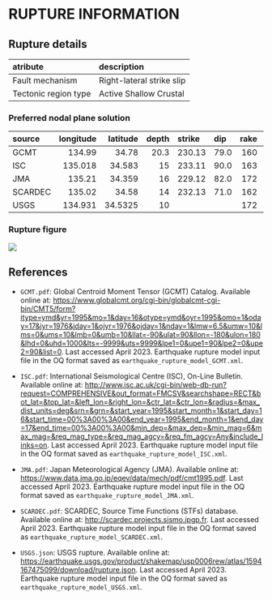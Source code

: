 # RUPTURE INFORMATION
    
## Rupture details

| atribute             | description               |
|:---------------------|:--------------------------|
| Fault mechanism       | Right-lateral strike slip |
| Tectonic region type | Active Shallow Crustal    |

### Preferred nodal plane solution

| source   |   longitude |   latitude |   depth | strike   | dip   |   rake |   mag |
|:---------|------------:|-----------:|--------:|:---------|:------|-------:|------:|
| GCMT     |     134.99  |    34.78   |    20.3 | 230.13   | 79.0  |    160 |   6.9 |
| ISC      |     135.018 |    34.583  |    15   | 233.11   | 90.0  |    163 |   6.8 |
| JMA      |     135.21  |    34.359  |    16   | 229.12   | 82.0  |    172 |   6.9 |
| SCARDEC  |     135.02  |    34.58   |    14   | 232.13   | 71.0  |    162 |   6.9 |
| USGS     |     134.931 |    34.5325 |    10   |          |       |    172 |   6.9 |

### Rupture figure

![](earthquake_ruptures.png)

## References

- `GCMT.pdf`: Global Centroid Moment Tensor (GCMT) Catalog. Available online at: https://www.globalcmt.org/cgi-bin/globalcmt-cgi-bin/CMT5/form?itype=ymd&yr=1995&mo=1&day=16&otype=ymd&oyr=1995&omo=1&oday=17&jyr=1976&jday=1&ojyr=1976&ojday=1&nday=1&lmw=6.5&umw=10&lms=0&ums=10&lmb=0&umb=10&llat=-90&ulat=90&llon=-180&ulon=180&lhd=0&uhd=1000&lts=-9999&uts=9999&lpe1=0&upe1=90&lpe2=0&upe2=90&list=0. Last accessed April 2023. Earthquake rupture model input file in the OQ format saved as `earthquake_rupture_model_GCMT.xml`.

- `ISC.pdf`: International Seismological Centre (ISC), On-Line Bulletin. Available online at: http://www.isc.ac.uk/cgi-bin/web-db-run?request=COMPREHENSIVE&out_format=FMCSV&searchshape=RECT&bot_lat=&top_lat=&left_lon=&right_lon=&ctr_lat=&ctr_lon=&radius=&max_dist_units=deg&srn=&grn=&start_year=1995&start_month=1&start_day=16&start_time=00%3A00%3A00&end_year=1995&end_month=1&end_day=17&end_time=00%3A00%3A00&min_dep=&max_dep=&min_mag=6&max_mag=&req_mag_type=&req_mag_agcy=&req_fm_agcy=Any&include_links=on. Last accessed April 2023. Earthquake rupture model input file in the OQ format saved as `earthquake_rupture_model_ISC.xml`.

- `JMA.pdf`: Japan Meteorological Agency (JMA). Available online at: https://www.data.jma.go.jp/eqev/data/mech/pdf/cmt1995.pdf. Last accessed April 2023. Earthquake rupture model input file in the OQ format saved as `earthquake_rupture_model_JMA.xml`.

- `SCARDEC.pdf`: SCARDEC, Source Time Functions (STFs) database. Available online at: http://scardec.projects.sismo.ipgp.fr. Last accessed April 2023. Earthquake rupture model input file in the OQ format saved as `earthquake_rupture_model_SCARDEC.xml`.

- `USGS.json`: USGS rupture. Available online at: https://earthquake.usgs.gov/product/shakemap/usp0006rew/atlas/1594167475099/download/rupture.json. Last accessed April 2023. Earthquake rupture model input file in the OQ format saved as `earthquake_rupture_model_USGS.xml`.
